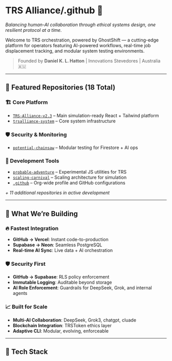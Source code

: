 # TRS Alliance/.github 🚀

*Balancing human-AI collaboration through ethical systems design, one resilient protocol at a time.*

Welcome to TRS orchestration, powered by GhostShift — a cutting-edge platform for operators featuring AI-powered workflows, real-time job displacement tracking, and modular system testing environments.

> Founded by **Daniel K. L. Hatton** | Innovations Stevedores | Australia 🇦🇺

---

## 🌟 Featured Repositories (18 Total)

### 🏗️ Core Platform
- [`TRS-Alliance-v2.3`](https://github.com/TRSAlliance/trs-alliance-v2.3) – Main simulation-ready React + Tailwind platform
- [`trsalliance-system`](https://github.com/TRSAlliance/trsalliance-system) – Core system infrastructure

### 🛡️ Security & Monitoring
- [`potential-chainsaw`](https://github.com/TRSAlliance/potential-chainsaw) – Modular testing for Firestore + AI ops

### 🔧 Development Tools
- [`probable-adventure`](https://github.com/TRSAlliance/probable-adventure) – Experimental JS utilities for TRS
- [`scaling-carnival`](https://github.com/TRSAlliance/scaling-carnival) – Scaling architecture for simulation
- [`.github`](https://github.com/TRSAlliance/.github) – Org-wide profile and GitHub configurations

*+ 11 additional repositories in active development*

---

## 🎯 What We’re Building

### 🔥 Fastest Integration
- **GitHub → Vercel**: Instant code-to-production
- **Supabase → Neon**: Seamless PostgreSQL
- **Real-time AI Sync**: Live data + AI orchestration

### 🛡️ Security First
- **GitHub → Supabase**: RLS policy enforcement
- **Immutable Logging**: Auditable beyond storage
- **AI Role Enforcement**: Guardrails for DeepSeek, Grok, and internal agents

### 📈 Built for Scale
- **Multi-AI Collaboration**: DeepSeek, Grok3, chatgpt, cluade
- **Blockchain Integration**: TRSToken ethics layer
- **Adaptive CLI**: Modular, evolving, enforceable

---

## 🚀 Tech Stack
```txt
